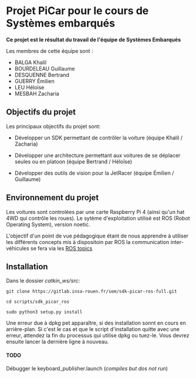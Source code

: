 # Projet PiCar pour le cours de Systèmes embarqués

**Ce projet est le résultat du travail de l'équipe de Systèmes Embarqués**

Les membres de cette équipe sont :

- BALGA Khalil
- BOURDELEAU Guillaume
- DESQUENNE Bertrand
- GUERRY Émilien
- LEU Héloïse
- MESBAH Zacharia


## Objectifs du projet

Les principaux objectifs du projet sont:
- Développer un SDK permettant de contrôler la voiture (équipe Khalil / Zacharia)

- Développer une architecture permettant aux voitures de se déplacer seules ou en platoon (équipe Bertrand / Héloïse)

- Développer des outils de vision pour la JetRacer (équipe Émilien / Guillaume)

## Environnement du projet

Les voitures sont controlées par une carte Raspberry Pi 4 (ainsi qu'un hat 4WD qui contrôle les roues). Le sytème d'exploitation utilisé est ROS (Robot Operating System), version noetic.

L'objectif d'un point de vue pédagogique étant de nous apprendre à utiliser les différents concepts mis à dispositoin par ROS la communication inter-véhicules se fera via les [ROS topics](utilisation_donnees_publish_subscribe.md)


## Installation

Dans le dossier *catkin_ws/src*:

`git clone https://gitlab.insa-rouen.fr/sem/sdk-picar-ros-full.git`

`cd scripts/sdk_picar_ros`

`sudo python3 setup.py install`

Une erreur due à dpkg pet apparaître, si des installation sonnt en cours en arrière-plan. Si c'est le cas et que le script d'installation quitte avec une erreur, attendez la fin du processus qui utilise dpkg ou tuez-le. Vous devrez ensuite lancer la dernière ligne à nouveau.


#### TODO

Débugger le keyboard_publisher.launch (*compiles but dos not run*)
